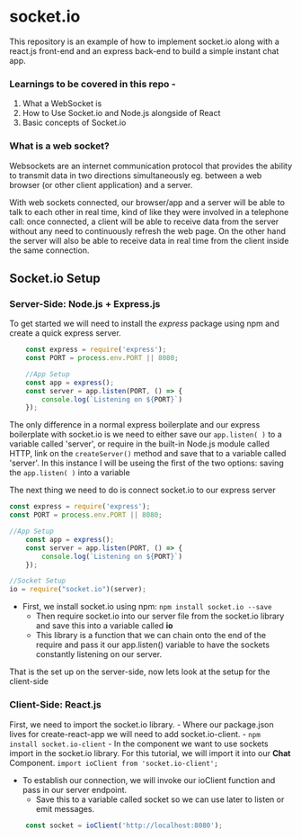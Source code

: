 # socket.io

This repository is an example of how to implement socket.io along with a react.js front-end and an express back-end to build a simple instant chat app.

### Learnings to be covered in this repo - 

1. What a WebSocket is
2. How to Use Socket.io and Node.js alongside of React
3. Basic concepts of Socket.io

### What is a web socket?

Websockets are an internet communication protocol that provides the ability to transmit data in two directions simultaneously eg. between a web browser (or other client application) and a server.

With web sockets connected, our browser/app and a server will be able to talk to each other in real time, kind of like they were involved in a telephone call: once connected, a client will be able to receive data from the server without any need to continuously refresh the web page. On the other hand the server will also be able to receive data in real time from the client inside the same connection.

## Socket.io Setup
### Server-Side: Node.js + Express.js
 To get started we will need to install the *express* package using npm and create a quick express server.

```javascript
    const express = require('express');
    const PORT = process.env.PORT || 8080;

    //App Setup
    const app = express();
    const server = app.listen(PORT, () => {
        console.log(`Listening on ${PORT}`)
    });
```
The only difference in a normal express boilerplate and our express boilerplate with socket.io is we need to either save our ```app.listen( )``` to a variable called 'server', or require in the built-in Node.js module called HTTP, link on the ```createServer()``` method and save that to a variable called 'server'.
In this instance I will be useing the first of the two options: saving the ```app.listen( )``` into a variable


The next thing we need to do is connect socket.io to our express server
    
```javascript
const express = require('express');
const PORT = process.env.PORT || 8080;

//App Setup
    const app = express();
    const server = app.listen(PORT, () => {
        console.log(`Listening on ${PORT}`)
    });

//Socket Setup
io = require("socket.io")(server);
```
- First, we install socket.io using npm:
    ```npm install socket.io --save```
    - Then require socket.io into our server file from the socket.io library and save this into a variable called **io**
    - This library is a function that we can chain onto the end of the require and pass it our app.listen() variable to have the sockets constantly listening on our server.
    
That is the set up on the server-side, now lets look at the setup for the client-side

### Client-Side: React.js
First, we need to import the socket.io library. 
    -   Where our package.json lives for create-react-app we will need to add socket.io-client.
    - ```npm install socket.io-client```
    - In the component we want to use sockets import in the socket.io library. For this tutorial, we will import it into our **Chat** Component. 
    ```
    import ioClient from 'socket.io-client';
    ```
- To establish our connection, we will invoke our ioClient function and pass in our server endpoint.
    - Save this to a variable called socket so we can use later to listen or emit messages.
```javascript
    const socket = ioClient('http://localhost:8080');
```
